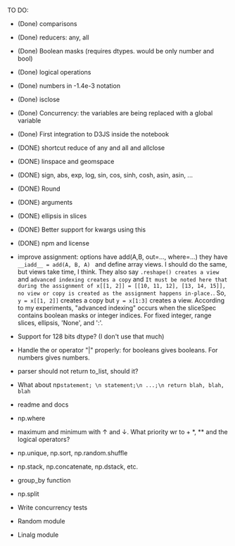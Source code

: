 


TO DO:

- (Done) comparisons
- (Done) reducers: any, all
- (Done) Boolean masks (requires dtypes. would be only number and bool)
- (Done) logical operations
- (Done) numbers in -1.4e-3 notation
- (Done) isclose
- (Done) Concurrency: the variables are being replaced with a global variable
- (Done) First integration to D3JS inside the notebook
- (DONE) shortcut reduce of any and all and allclose
- (DONE) linspace and geomspace
- (DONE) sign, abs, exp, log, sin, cos, sinh, cosh, asin, asin, ...
- (DONE) Round
- (DONE) arguments
- (DONE) ellipsis in slices
- (DONE) Better support for kwargs using this 
- (DONE) npm and license

- improve assignment: options have add(A,B, out=..., where=...) they have `__iadd__ = add(A, B, A) ` and define array views. I should do the same, but views take time, I think. They also say `.reshape() creates a view` and `advanced indexing creates a copy` and `It must be noted here that during the assignment of x[[1, 2]] = [[10, 11, 12], [13, 14, 15]], no view or copy is created as the assignment happens in-place.`. So, `y = x[[1, 2]]` creates a copy but `y = x[1:3]` creates a view. According to my experiments, "advanced indexing" occurs when the sliceSpec contains boolean masks or integer indices. For fixed integer, range slices, ellipsis, 'None', and ':'.
- Support for 128 bits dtype? (I don't use that much)

- Handle the or operator "|" properly: for booleans gives booleans. For numbers gives numbers. 

- parser should not return to_list, should it?
- What about np`statement; \n statement;\n ...;\n return blah, blah, blah`

- readme and docs
- np.where
- maximum and minimum with ↑ and ↓. What priority wr to + *, ** and the logical operators?


- np.unique, np.sort, np.random.shuffle
- np.stack, np.concatenate, np.dstack, etc.

- group_by function
- np.split

- Write concurrency tests
- Random module
- Linalg module



